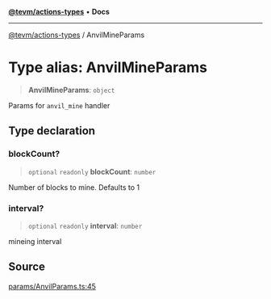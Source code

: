 [**@tevm/actions-types**](../README.md) • **Docs**

***

[@tevm/actions-types](../globals.md) / AnvilMineParams

# Type alias: AnvilMineParams

> **AnvilMineParams**: `object`

Params for `anvil_mine` handler

## Type declaration

### blockCount?

> `optional` `readonly` **blockCount**: `number`

Number of blocks to mine. Defaults to 1

### interval?

> `optional` `readonly` **interval**: `number`

mineing interval

## Source

[params/AnvilParams.ts:45](https://github.com/evmts/tevm-monorepo/blob/main/packages/actions-types/src/params/AnvilParams.ts#L45)
